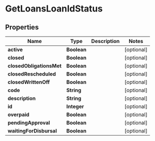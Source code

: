 

# GetLoansLoanIdStatus


## Properties

| Name | Type | Description | Notes |
|------------ | ------------- | ------------- | -------------|
|**active** | **Boolean** |  |  [optional] |
|**closed** | **Boolean** |  |  [optional] |
|**closedObligationsMet** | **Boolean** |  |  [optional] |
|**closedRescheduled** | **Boolean** |  |  [optional] |
|**closedWrittenOff** | **Boolean** |  |  [optional] |
|**code** | **String** |  |  [optional] |
|**description** | **String** |  |  [optional] |
|**id** | **Integer** |  |  [optional] |
|**overpaid** | **Boolean** |  |  [optional] |
|**pendingApproval** | **Boolean** |  |  [optional] |
|**waitingForDisbursal** | **Boolean** |  |  [optional] |



